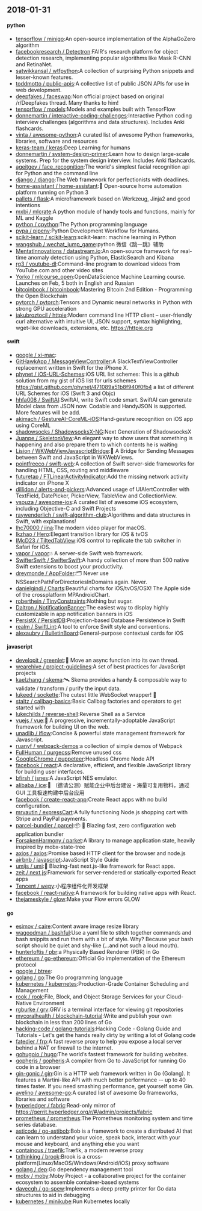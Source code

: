 ## 2018-01-31

#### python
* [tensorflow / minigo](https://github.com/tensorflow/minigo):An open-source implementation of the AlphaGoZero algorithm
* [facebookresearch / Detectron](https://github.com/facebookresearch/Detectron):FAIR's research platform for object detection research, implementing popular algorithms like Mask R-CNN and RetinaNet.
* [satwikkansal / wtfpython](https://github.com/satwikkansal/wtfpython):A collection of surprising Python snippets and lesser-known features.
* [toddmotto / public-apis](https://github.com/toddmotto/public-apis):A collective list of public JSON APIs for use in web development.
* [deepfakes / faceswap](https://github.com/deepfakes/faceswap):Non official project based on original /r/Deepfakes thread. Many thanks to him!
* [tensorflow / models](https://github.com/tensorflow/models):Models and examples built with TensorFlow
* [donnemartin / interactive-coding-challenges](https://github.com/donnemartin/interactive-coding-challenges):Interactive Python coding interview challenges (algorithms and data structures). Includes Anki flashcards.
* [vinta / awesome-python](https://github.com/vinta/awesome-python):A curated list of awesome Python frameworks, libraries, software and resources
* [keras-team / keras](https://github.com/keras-team/keras):Deep Learning for humans
* [donnemartin / system-design-primer](https://github.com/donnemartin/system-design-primer):Learn how to design large-scale systems. Prep for the system design interview. Includes Anki flashcards.
* [ageitgey / face_recognition](https://github.com/ageitgey/face_recognition):The world's simplest facial recognition api for Python and the command line
* [django / django](https://github.com/django/django):The Web framework for perfectionists with deadlines.
* [home-assistant / home-assistant](https://github.com/home-assistant/home-assistant):🏡 Open-source home automation platform running on Python 3
* [pallets / flask](https://github.com/pallets/flask):A microframework based on Werkzeug, Jinja2 and good intentions
* [mxbi / mlcrate](https://github.com/mxbi/mlcrate):A python module of handy tools and functions, mainly for ML and Kaggle
* [python / cpython](https://github.com/python/cpython):The Python programming language
* [pypa / pipenv](https://github.com/pypa/pipenv):Python Development Workflow for Humans.
* [scikit-learn / scikit-learn](https://github.com/scikit-learn/scikit-learn):scikit-learn: machine learning in Python
* [wangshub / wechat_jump_game](https://github.com/wangshub/wechat_jump_game):python 微信《跳一跳》辅助
* [MentatInnovations / datastream.io](https://github.com/MentatInnovations/datastream.io):An open-source framework for real-time anomaly detection using Python, ElasticSearch and Kibana
* [rg3 / youtube-dl](https://github.com/rg3/youtube-dl):Command-line program to download videos from YouTube.com and other video sites
* [Yorko / mlcourse_open](https://github.com/Yorko/mlcourse_open):OpenDataScience Machine Learning course. Launches on Feb, 5 both in English and Russian
* [bitcoinbook / bitcoinbook](https://github.com/bitcoinbook/bitcoinbook):Mastering Bitcoin 2nd Edition - Programming the Open Blockchain
* [pytorch / pytorch](https://github.com/pytorch/pytorch):Tensors and Dynamic neural networks in Python with strong GPU acceleration
* [jakubroztocil / httpie](https://github.com/jakubroztocil/httpie):Modern command line HTTP client – user-friendly curl alternative with intuitive UI, JSON support, syntax highlighting, wget-like downloads, extensions, etc. https://httpie.org

#### swift
* [google / xi-mac](https://github.com/google/xi-mac):
* [GitHawkApp / MessageViewController](https://github.com/GitHawkApp/MessageViewController):A SlackTextViewController replacement written in Swift for the iPhone X.
* [phynet / iOS-URL-Schemes](https://github.com/phynet/iOS-URL-Schemes):iOS URL list schemes: This is a github solution from my gist of iOS list for urls schemes https://gist.github.com/phynet/471089a51b8f940f0fb4 a list of different URL Schemes for iOS (Swift 3 and Objc)
* [hhfa008 / SwiftAI](https://github.com/hhfa008/SwiftAI):SwiftAI, write Swift code smart. SwiftAI can generate Model class from JSON now. Codable and HandyJSON is supported. More features will be add.
* [akimach / GestureAI-CoreML-iOS](https://github.com/akimach/GestureAI-CoreML-iOS):Hand-gesture recognition on iOS app using CoreML
* [shadowsocks / ShadowsocksX-NG](https://github.com/shadowsocks/ShadowsocksX-NG):Next Generation of ShadowsocksX
* [Juanpe / SkeletonView](https://github.com/Juanpe/SkeletonView):An elegant way to show users that something is happening and also prepare them to which contents he is waiting
* [Lision / WKWebViewJavascriptBridge](https://github.com/Lision/WKWebViewJavascriptBridge):🌉 A Bridge for Sending Messages between Swift and JavaScript in WKWebViews.
* [pointfreeco / swift-web](https://github.com/pointfreeco/swift-web):A collection of Swift server-side frameworks for handling HTML, CSS, routing and middleware
* [futuretap / FTLinearActivityIndicator](https://github.com/futuretap/FTLinearActivityIndicator):Add the missing network activity indicator on iPhone X
* [dillidon / alerts-and-pickers](https://github.com/dillidon/alerts-and-pickers):Advanced usage of UIAlertController with TextField, DatePicker, PickerView, TableView and CollectionView.
* [vsouza / awesome-ios](https://github.com/vsouza/awesome-ios):A curated list of awesome iOS ecosystem, including Objective-C and Swift Projects
* [raywenderlich / swift-algorithm-club](https://github.com/raywenderlich/swift-algorithm-club):Algorithms and data structures in Swift, with explanations!
* [lhc70000 / iina](https://github.com/lhc70000/iina):The modern video player for macOS.
* [lkzhao / Hero](https://github.com/lkzhao/Hero):Elegant transition library for iOS & tvOS
* [IMcD23 / TiltedTabView](https://github.com/IMcD23/TiltedTabView):iOS control to replicate the tab switcher in Safari for iOS.
* [vapor / vapor](https://github.com/vapor/vapor):💧 A server-side Swift web framework.
* [SwifterSwift / SwifterSwift](https://github.com/SwifterSwift/SwifterSwift):A handy collection of more than 500 native Swift extensions to boost your productivity.
* [dreymonde / AppFolder](https://github.com/dreymonde/AppFolder):🗂 Never use NSSearchPathForDirectoriesInDomains again. Never.
* [danielgindi / Charts](https://github.com/danielgindi/Charts):Beautiful charts for iOS/tvOS/OSX! The Apple side of the crossplatform MPAndroidChart.
* [roberthein / TinyConstraints](https://github.com/roberthein/TinyConstraints):Nothing but sugar.
* [Daltron / NotificationBanner](https://github.com/Daltron/NotificationBanner):The easiest way to display highly customizable in app notification banners in iOS
* [PersistX / PersistDB](https://github.com/PersistX/PersistDB):Projection-based Database Persistence in Swift
* [realm / SwiftLint](https://github.com/realm/SwiftLint):A tool to enforce Swift style and conventions.
* [alexaubry / BulletinBoard](https://github.com/alexaubry/BulletinBoard):General-purpose contextual cards for iOS

#### javascript
* [developit / greenlet](https://github.com/developit/greenlet):🦎 Move an async function into its own thread.
* [wearehive / project-guidelines](https://github.com/wearehive/project-guidelines):A set of best practices for JavaScript projects
* [kaelzhang / skema](https://github.com/kaelzhang/skema):🛰 Skema provides a handy & composable way to validate / transform / purify the input data.
* [lukeed / sockette](https://github.com/lukeed/sockette):The cutest little WebSocket wrapper! 🧦
* [staltz / callbag-basics](https://github.com/staltz/callbag-basics):Basic Callbag factories and operators to get started with
* [lukechilds / reverse-shell](https://github.com/lukechilds/reverse-shell):Reverse Shell as a Service
* [vuejs / vue](https://github.com/vuejs/vue):🖖 A progressive, incrementally-adoptable JavaScript framework for building UI on the web.
* [unadlib / iflow](https://github.com/unadlib/iflow):Concise & powerful state management framework for Javascript.
* [ruanyf / webpack-demos](https://github.com/ruanyf/webpack-demos):a collection of simple demos of Webpack
* [FullHuman / purgecss](https://github.com/FullHuman/purgecss):Remove unused css
* [GoogleChrome / puppeteer](https://github.com/GoogleChrome/puppeteer):Headless Chrome Node API
* [facebook / react](https://github.com/facebook/react):A declarative, efficient, and flexible JavaScript library for building user interfaces.
* [bfirsh / jsnes](https://github.com/bfirsh/jsnes):A JavaScript NES emulator.
* [alibaba / ice](https://github.com/alibaba/ice):🍦 （邀请公测）赋能企业中后台建设 - 海量可复用物料，通过 GUI 工具极速构建中后台应用
* [facebook / create-react-app](https://github.com/facebook/create-react-app):Create React apps with no build configuration.
* [mrvautin / expressCart](https://github.com/mrvautin/expressCart):A fully functioning Node.js shopping cart with Stripe and PayPal payments.
* [parcel-bundler / parcel](https://github.com/parcel-bundler/parcel):📦 🚀 Blazing fast, zero configuration web application bundler
* [ForsakenHarmony / parket](https://github.com/ForsakenHarmony/parket):A library to manage application state, heavily inspired by mobx-state-tree
* [axios / axios](https://github.com/axios/axios):Promise based HTTP client for the browser and node.js
* [airbnb / javascript](https://github.com/airbnb/javascript):JavaScript Style Guide
* [umijs / umi](https://github.com/umijs/umi):🍚 Blazing-fast next.js-like framework for React apps.
* [zeit / next.js](https://github.com/zeit/next.js):Framework for server-rendered or statically-exported React apps
* [Tencent / wepy](https://github.com/Tencent/wepy):小程序组件化开发框架
* [facebook / react-native](https://github.com/facebook/react-native):A framework for building native apps with React.
* [thejameskyle / glow](https://github.com/thejameskyle/glow):Make your Flow errors GLOW

#### go
* [esimov / caire](https://github.com/esimov/caire):Content aware image resize library
* [wagoodman / bashful](https://github.com/wagoodman/bashful):Use a yaml file to stitch together commands and bash snippits and run them with a bit of style. Why? Because your bash script should be quiet and shy-like (...and not such a loud mouth).
* [hunterloftis / pbr](https://github.com/hunterloftis/pbr):a Physically Based Renderer (PBR) in Go
* [ethereum / go-ethereum](https://github.com/ethereum/go-ethereum):Official Go implementation of the Ethereum protocol
* [google / btree](https://github.com/google/btree):
* [golang / go](https://github.com/golang/go):The Go programming language
* [kubernetes / kubernetes](https://github.com/kubernetes/kubernetes):Production-Grade Container Scheduling and Management
* [rook / rook](https://github.com/rook/rook):File, Block, and Object Storage Services for your Cloud-Native Environment
* [rgburke / grv](https://github.com/rgburke/grv):GRV is a terminal interface for viewing git repositories
* [mycoralhealth / blockchain-tutorial](https://github.com/mycoralhealth/blockchain-tutorial):Write and publish your own blockchain in less than 200 lines of Go
* [hacking-code / golang-tutorials](https://github.com/hacking-code/golang-tutorials):Hacking Code - Golang Guide and Tutorials - Let's get the hands really dirty by writing a lot of Golang code
* [fatedier / frp](https://github.com/fatedier/frp):A fast reverse proxy to help you expose a local server behind a NAT or firewall to the internet.
* [gohugoio / hugo](https://github.com/gohugoio/hugo):The world’s fastest framework for building websites.
* [gopherjs / gopherjs](https://github.com/gopherjs/gopherjs):A compiler from Go to JavaScript for running Go code in a browser
* [gin-gonic / gin](https://github.com/gin-gonic/gin):Gin is a HTTP web framework written in Go (Golang). It features a Martini-like API with much better performance -- up to 40 times faster. If you need smashing performance, get yourself some Gin.
* [avelino / awesome-go](https://github.com/avelino/awesome-go):A curated list of awesome Go frameworks, libraries and software
* [hyperledger / fabric](https://github.com/hyperledger/fabric):Read-only mirror of https://gerrit.hyperledger.org/r/#/admin/projects/fabric
* [prometheus / prometheus](https://github.com/prometheus/prometheus):The Prometheus monitoring system and time series database.
* [asticode / go-astibob](https://github.com/asticode/go-astibob):Bob is a framework to create a distributed AI that can learn to understand your voice, speak back, interact with your mouse and keyboard, and anything else you want
* [containous / traefik](https://github.com/containous/traefik):Træfik, a modern reverse proxy
* [txthinking / brook](https://github.com/txthinking/brook):Brook is a cross-platform(Linux/MacOS/Windows/Android/iOS) proxy software
* [golang / dep](https://github.com/golang/dep):Go dependency management tool
* [moby / moby](https://github.com/moby/moby):Moby Project - a collaborative project for the container ecosystem to assemble container-based systems
* [davecgh / go-spew](https://github.com/davecgh/go-spew):Implements a deep pretty printer for Go data structures to aid in debugging
* [kubernetes / minikube](https://github.com/kubernetes/minikube):Run Kubernetes locally
